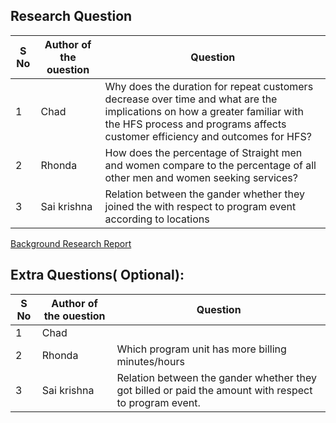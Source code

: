 
## Research Question
|S No|Author of the ouestion| Question|
| ------------- | ------------- | ------------- |
|1| Chad| Why does the duration for repeat customers decrease over time and what are the implications on how a greater familiar with the HFS process and programs affects customer efficiency and outcomes for HFS? |
|2| Rhonda |How does the percentage of Straight men and women compare to the percentage of all other men and women seeking services? |
|3| Sai krishna |Relation between the gander whether they joined the with respect to program event according to locations|

[Background Research Report](https://github.com/saikrishnags05/Project-for-Data-to-Decisions/blob/master/Research%20Question/RQ_SAI_KRISHNA/Heartland%20Family%20Service%20background%20research%20report.docx)

## Extra Questions( Optional):
|S No|Author of the ouestion| Question|
| ------------- | ------------- | ------------- |
|1| Chad| |
|2| Rhonda |Which program unit has more billing minutes/hours |
|3| Sai krishna | Relation between the gander whether they got billed or paid the amount with respect to program event.|
